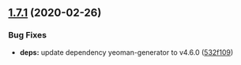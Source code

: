 ## [1.7.1](https://github.com/MichaelHettmer/generator-mht/compare/v1.7.0...v1.7.1) (2020-02-26)


### Bug Fixes

* **deps:** update dependency yeoman-generator to v4.6.0 ([532f109](https://github.com/MichaelHettmer/generator-mht/commit/532f1096cd85b4b8e14678c5e4082afae3ae121f))
